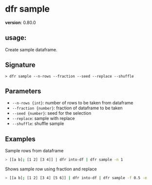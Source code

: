 # dfr sample

**version**: 0.80.0

## **usage**:

Create sample dataframe.

## Signature

`> dfr sample --n-rows --fraction --seed --replace --shuffle`

## Parameters

- `--n-rows {int}`: number of rows to be taken from dataframe
- `--fraction {number}`: fraction of dataframe to be taken
- `--seed {number}`: seed for the selection
- `--replace`: sample with replace
- `--shuffle`: shuffle sample

## Examples

Sample rows from dataframe

```bash
> [[a b]; [1 2] [3 4]] | dfr into-df | dfr sample -n 1
```

Shows sample row using fraction and replace

```bash
> [[a b]; [1 2] [3 4] [5 6]] | dfr into-df | dfr sample -f 0.5 -e
```
